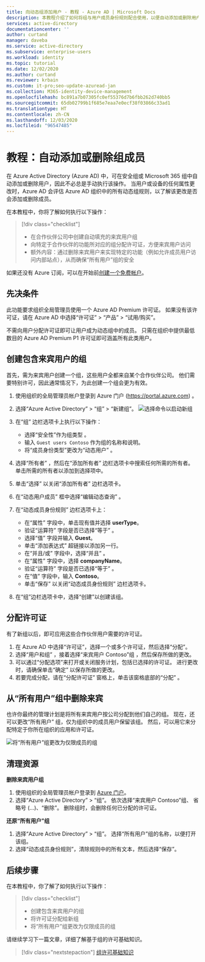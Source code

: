 ```yaml
---
title: 向动态组添加用户 - 教程 - Azure AD | Microsoft Docs
description: 本教程介绍了如何将组与用户成员身份规则配合使用，以便自动添加或删除用户
services: active-directory
documentationcenter: ''
author: curtand
manager: daveba
ms.service: active-directory
ms.subservice: enterprise-users
ms.workload: identity
ms.topic: tutorial
ms.date: 12/02/2020
ms.author: curtand
ms.reviewer: krbain
ms.custom: it-pro;seo-update-azuread-jan
ms.collection: M365-identity-device-management
ms.openlocfilehash: bc891a7b07305fc0ef55376d7b6fbb262d740bb5
ms.sourcegitcommit: 65db02799b1f685e7eaa7e0ecf38f03866c33ad1
ms.translationtype: HT
ms.contentlocale: zh-CN
ms.lasthandoff: 12/03/2020
ms.locfileid: "96547485"
---
```

# <a name="tutorial-add-or-remove-group-members-automatically"></a>教程：自动添加或删除组成员

在 Azure Active Directory (Azure AD) 中，可在安全组或 Microsoft 365 组中自动添加或删除用户，因此不必总是手动执行该操作。 当用户或设备的任何属性更改时，Azure AD 会评估 Azure AD 组织中的所有动态组规则，以了解该更改是否会添加或删除成员。

在本教程中，你将了解如何执行以下操作：
> [!div class="checklist"]
> * 在合作伙伴公司中创建自动填充的来宾用户组
> * 向特定于合作伙伴的功能所对应的组分配许可证，方便来宾用户访问
> * 额外内容：通过删除来宾用户来实现特定的功能（例如允许成员用户访问内部站点），从而确保“所有用户”组的安全 

如果还没有 Azure 订阅，可以在开始前[创建一个免费帐户](https://azure.microsoft.com/free/)。

## <a name="prerequisites"></a>先决条件

此功能要求组织全局管理员使用一个 Azure AD Premium 许可证。 如果没有该许可证，请在 Azure AD 中选择“许可证”   > “产品”   >   “试用/购买”。

不需向用户分配许可证即可让用户成为动态组中的成员。 只需在组织中提供最低数目的 Azure AD Premium P1 许可证即可涵盖所有此类用户。 

## <a name="create-a-group-of-guest-users"></a>创建包含来宾用户的组

首先，需为来宾用户创建一个组，这些用户全都来自某个合作伙伴公司。 他们需要特别许可，因此通常情况下，为此创建一个组会更为有效。

1. 使用组织的全局管理员帐户登录到 Azure 门户 (https://portal.azure.com) 。
2. 选择“Azure Active Directory”   > “组”   >   “新建组”。
   ![选择命令以启动新组](./media/groups-dynamic-tutorial/new-group.png)
3. 在“组”  边栏选项卡上执行以下操作：
  
   * 选择“安全性”作为组类型  。
   * 输入 `Guest users Contoso` 作为组的名称和说明。
   * 将“成员身份类型”更改为“动态用户”   。
   
4. 选择“所有者”  ，然后在“添加所有者”  边栏选项卡中搜索任何所需的所有者。 单击所需的所有者以添加到选择项中。
5. 单击“选择”  以关闭“添加所有者”  边栏选项卡。  
6. 在“动态用户成员”  框中选择“编辑动态查询”  。
7. 在“动态成员身份规则”  边栏选项卡上：

   * 在“属性”  字段中，单击现有值并选择 **userType**。 
   * 验证“运算符”  字段是否已选择“等于”  。  
   * 选择“值”  字段并输入 **Guest**。 
   * 单击“添加表达式”  超链接以添加另一行。
   * 在“并且/或”  字段中，选择“并且”  。
   * 在“属性”  字段中，选择 **companyName**。
   * 验证“运算符”  字段是否已选择“等于”  。
   * 在“值”  字段中，输入 **Contoso**。
   * 单击“保存”  以关闭“动态成员身份规则”  边栏选项卡。
   
8. 在“组”边栏选项卡中，选择“创建”以创建该组。  

## <a name="assign-licenses"></a>分配许可证

有了新组以后，即可应用这些合作伙伴用户需要的许可证。

1. 在 Azure AD 中选择“许可证”，选择一个或多个许可证，然后选择“分配”。  
2. 选择“用户和组”  ，接着选择“来宾用户 Contoso”组  ，然后保存所做的更改。
3. 可以通过“分配选项”来打开或关闭服务计划，包括已选择的许可证。  进行更改时，请确保单击“确定”  以保存所做的更改。
4. 若要完成分配，请在“分配许可证”  窗格上，单击该窗格底部的“分配”  。

## <a name="remove-guests-from-all-users-group"></a>从“所有用户”组中删除来宾

也许你最终的管理计划是将所有来宾用户按公司分配到他们自己的组。 现在，还可以更改“所有用户”  组，仅为组织中的成员用户保留该组。 然后，可以用它来分配特定于你所在组织的应用和许可证。

   ![将“所有用户”组更改为仅限成员的组](./media/groups-dynamic-tutorial/all-users-edit.png)

## <a name="clean-up-resources"></a>清理资源

**删除来宾用户组**

1. 使用组织的全局管理员帐户登录到 [Azure 门户](https://portal.azure.com)。
2. 选择“Azure Active Directory”   >   “组”。 依次选择“来宾用户 Contoso”组、  省略号 (...)、“删除”。  删除组时，会删除任何已分配的许可证。

**还原“所有用户”组**
1. 选择“Azure Active Directory”   >   “组”。 选择“所有用户”组的名称，以便打开该组。 
1. 选择“动态成员身份规则”，清除规则中的所有文本，然后选择“保存”。  

## <a name="next-steps"></a>后续步骤

在本教程中，你了解了如何执行以下操作：
> [!div class="checklist"]
> * 创建包含来宾用户的组
> * 将许可证分配给新组
> * 将“所有用户”组更改为仅限成员的组

请继续学习下一篇文章，详细了解基于组的许可基础知识。
> [!div class="nextstepaction"]
> [组许可基础知识](../fundamentals/active-directory-licensing-whatis-azure-portal.md)



